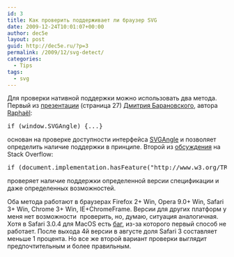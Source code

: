 ```yaml
---
id: 3
title: Как проверить поддерживает ли браузер SVG
date: 2009-12-24T10:01:07+00:00
author: dec5e
layout: post
guid: http://dec5e.ru/?p=3
permalink: /2009/12/svg-detect/
categories:
  - Tips
tags:
  - svg
---
```

Для проверки нативной поддержки можно использовать два метода. Первый из [презентации](http://www.slideshare.net/Dmitry.Baranovskiy/web-vector-graphics-presentation) (страница 27) [Дмитрия Барановского](http://dmitry.baranovskiy.com/), автора [Raphaël](http://raphaeljs.com/):

<pre class="brush: jscript; title: ; notranslate" title="">if (window.SVGAngle) {...}</pre>

основан на проверке доступности интерфейса [SVGAngle](http://www.w3.org/TR/SVG/types.html#InterfaceSVGAngle) и позволяет определить наличие поддержки в принципе. Второй из [обсуждения](http://stackoverflow.com/questions/654112/how-do-you-detect-support-for-vml-or-svg-in-a-browser) на Stack Overflow:

<pre class="brush: jscript; title: ; notranslate" title="">if (document.implementation.hasFeature("http://www.w3.org/TR/SVG11/feature#BasicStructure", "1.1")) {...}</pre>

проверяет наличие поддержки определенной версии спецификации и даже определенных возможностей.

Оба метода работают в браузерах Firefox 2+ Win, Opera 9.0+ Win, Safari 3+ Win, Chrome 3+ Win, IE+ChromeFrame. Версии для других платформ у меня нет возможности  проверить, но, думаю, ситуация аналогичная. Хотя в <span>Safari 3.0.4 для MacOS</span> есть [баг](http://github.com/DmitryBaranovskiy/raphael/issues/closed/#issue/14), из-за которого первый способ не работает. После выхода 4й версии в августе доля Safari 3 составляет меньше 1 процента. Но все же второй вариант проверки выглядит предпочтительным и более правильным.
